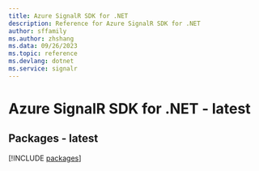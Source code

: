 ```yaml
---
title: Azure SignalR SDK for .NET
description: Reference for Azure SignalR SDK for .NET
author: sffamily
ms.author: zhshang
ms.data: 09/26/2023
ms.topic: reference
ms.devlang: dotnet
ms.service: signalr
---
```

# Azure SignalR SDK for .NET - latest
## Packages - latest
[!INCLUDE [packages](signalr-index.md)]